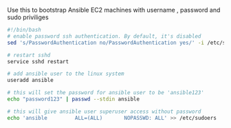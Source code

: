 Use this to bootstrap Ansible EC2 machines with username , password and sudo priviliges

```bash
#!/bin/bash
# enable password ssh authentication. By default, it's disabled
sed 's/PasswordAuthentication no/PasswordAuthentication yes/' -i /etc/ssh/sshd_config

# restart sshd 
service sshd restart

# add ansible user to the linux system
useradd ansible

# this will set the password for ansible user to be 'ansible123'
echo "password123" | passwd --stdin ansible

# this will give ansible user superuser access without password
echo 'ansible         ALL=(ALL)       NOPASSWD: ALL' >> /etc/sudoers





```
